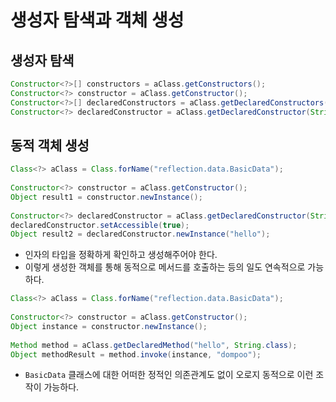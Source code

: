 # 생성자 탐색과 객체 생성

## 생성자 탐색

```java
Constructor<?>[] constructors = aClass.getConstructors();
Constructor<?> constructor = aClass.getConstructor();
Constructor<?>[] declaredConstructors = aClass.getDeclaredConstructors();
Constructor<?> declaredConstructor = aClass.getDeclaredConstructor(String.class);
```

## 동적 객체 생성

```java
Class<?> aClass = Class.forName("reflection.data.BasicData");
		
Constructor<?> constructor = aClass.getConstructor();
Object result1 = constructor.newInstance();
		
Constructor<?> declaredConstructor = aClass.getDeclaredConstructor(String.class);
declaredConstructor.setAccessible(true);
Object result2 = declaredConstructor.newInstance("hello");
```

- 인자의 타입을 정확하게 확인하고 생성해주어야 한다.
- 이렇게 생성한 객체를 통해 동적으로 메서드를 호출하는 등의 일도 연속적으로 가능하다.

```java
Class<?> aClass = Class.forName("reflection.data.BasicData");
		
Constructor<?> constructor = aClass.getConstructor();
Object instance = constructor.newInstance();
		
Method method = aClass.getDeclaredMethod("hello", String.class);
Object methodResult = method.invoke(instance, "dompoo");
```

- `BasicData` 클래스에 대한 어떠한 정적인 의존관계도 없이 오로지 동적으로 이런 조작이 가능하다.
